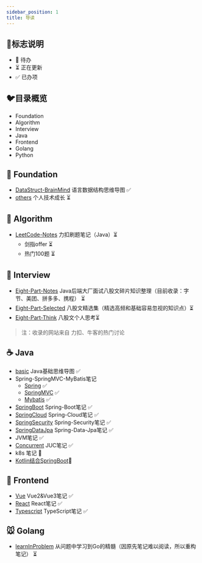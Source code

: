 ```yaml
---
sidebar_position: 1
title: 导读
---
```


## :milky_way:标志说明

* 🚫 待办
* ⏳ 正在更新
* ✅ 已办项



## :bird:目录概览

* Foundation
* Algorithm
* Interview
* Java
* Frontend
* Golang
* Python


## :baby_chick: Foundation

* [DataStruct-BrainMind](fundamental\datastruct.md) 语言数据结构思维导图 ✅ 
* [others](others/rent_house.md) 个人技术成长 ⏳



## :penguin: Algorithm

* [LeetCode-Notes](Java\leetcode\leetcode.md) 力扣刷题笔记（Java）⏳ 
  * 剑指offer ⏳
  * 热门100题 ⏳



## :tiger: Interview

* [Eight-Part-Notes](Java\eightpart\giant.md)  Java后端大厂面试八股文碎片知识整理（目前收录：字节、美团、拼多多、携程） ⏳ 
* [Eight-Part-Selected](Java\eightpart\personal.md)  八股文精选集（精选高频和基础容易忽视的知识点）⏳ 
* [Eight-Part-Think](Java\eightpart\think.md)  八股文个人思考⏳

> 注：收录的网站来自 力扣、牛客的热门讨论



## :coffee: Java

* [basic](Java\basic\basic.md)  Java基础思维导图 ✅ 
* Spring-SpringMVC-MyBatis笔记
  * [Spring](Java\fm\Spring.md) ✅
  * [SpringMVC](Java\fm\SpringMVC.md)  ✅
  * [Mybatis](Java\fm\Mybatis.md)  ✅
*  [SpringBoot](Java\fm\SpringBoot.md)  Spring-Boot笔记 ✅ 
*  [SpringCloud](Java\fm\SpringCloud.md) Spring-Cloud笔记 ✅ 
*  [SpringSecurity](Java\fm\SpringSecurity.md) Spring-Security笔记 ✅ 
*  [SpringDataJpa](Java\fm\SpringDataJpa.md)  Spring-Data-Jpa笔记 ✅ 
*  JVM笔记 ✅ 
*  [Concurrent](Java\concurrent\concurrent.md)  JUC笔记 ✅ 
*  k8s 笔记 🚫
*  [Kotlin结合SpringBoot](Java\kotlin\kotlin.md)🚫



## :ocean: Frontend

*  [Vue](frontend\vue\vue.md) Vue2&Vue3笔记 ✅ 
*  [React](frontend\react\react.md) React笔记 ✅ 
*  [Typescript](frontend\typescript\typescript.md) TypeScript笔记 ✅ 



## :mouse: Golang

* [learnInProblem](golang\learnInProblem.md)   从问题中学习到Go的精髓（因原先笔记难以阅读，所以重构笔记） ⏳
